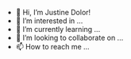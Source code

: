 - 👋 Hi, I’m Justine Dolor!
- 👀 I’m interested in ...
- 🌱 I’m currently learning ...
- 💞️ I’m looking to collaborate on ...
- 📫 How to reach me ...

<!---
tinedolor/tinedolor is a ✨ special ✨ repository because its `README.md` (this file) appears on your GitHub profile.
You can click the Preview link to take a look at your changes.
--->
